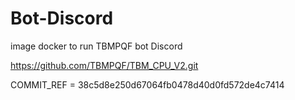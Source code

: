 # Bot-Discord
image docker to run TBMPQF bot Discord

https://github.com/TBMPQF/TBM_CPU_V2.git

COMMIT_REF = 38c5d8e250d67064fb0478d40d0fd572de4c7414
